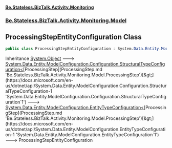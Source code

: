 #### [Be.Stateless.BizTalk.Activity.Monitoring](README.md 'README')
### [Be.Stateless.BizTalk.Activity.Monitoring.Model](Be.Stateless.BizTalk.Activity.Monitoring.Model.md 'Be.Stateless.BizTalk.Activity.Monitoring.Model')

## ProcessingStepEntityConfiguration Class

```csharp
public class ProcessingStepEntityConfiguration : System.Data.Entity.ModelConfiguration.EntityTypeConfiguration<Be.Stateless.BizTalk.Activity.Monitoring.Model.ProcessingStep>
```

Inheritance [System.Object](https://docs.microsoft.com/en-us/dotnet/api/System.Object 'System.Object') &#129106; [System.Data.Entity.ModelConfiguration.Configuration.StructuralTypeConfiguration&lt;](https://docs.microsoft.com/en-us/dotnet/api/System.Data.Entity.ModelConfiguration.Configuration.StructuralTypeConfiguration-1 'System.Data.Entity.ModelConfiguration.Configuration.StructuralTypeConfiguration`1')[ProcessingStep](ProcessingStep.md 'Be.Stateless.BizTalk.Activity.Monitoring.Model.ProcessingStep')[&gt;](https://docs.microsoft.com/en-us/dotnet/api/System.Data.Entity.ModelConfiguration.Configuration.StructuralTypeConfiguration-1 'System.Data.Entity.ModelConfiguration.Configuration.StructuralTypeConfiguration`1') &#129106; [System.Data.Entity.ModelConfiguration.EntityTypeConfiguration&lt;](https://docs.microsoft.com/en-us/dotnet/api/System.Data.Entity.ModelConfiguration.EntityTypeConfiguration-1 'System.Data.Entity.ModelConfiguration.EntityTypeConfiguration`1')[ProcessingStep](ProcessingStep.md 'Be.Stateless.BizTalk.Activity.Monitoring.Model.ProcessingStep')[&gt;](https://docs.microsoft.com/en-us/dotnet/api/System.Data.Entity.ModelConfiguration.EntityTypeConfiguration-1 'System.Data.Entity.ModelConfiguration.EntityTypeConfiguration`1') &#129106; ProcessingStepEntityConfiguration